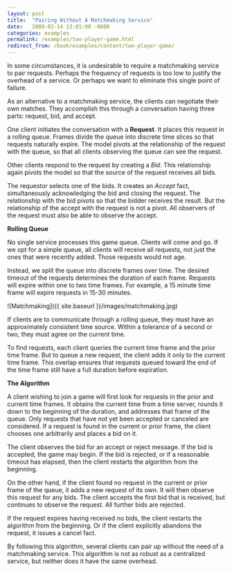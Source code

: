 ```yaml
---
layout: post
title:  "Pairing Without A Matchmaking Service"
date:   2009-02-14 13:01:00 -0600
categories: examples
permalink: /examples/two-player-game.html
redirect_from: /book/examples/content/two-player-game/
---
```


In some circumstances, it is undesirable to require a matchmaking service to pair requests. Perhaps the frequency of requests is too low to justify the overhead of a service. Or perhaps we want to eliminate this single point of failure.

As an alternative to a matchmaking service, the clients can negotiate their own matches. They accomplish this through a conversation having three parts: request, bid, and accept.

One client initiates the conversation with a **Request**. It places this request in a rolling queue. Frames divide the queue into discrete time slices so that requests naturally expire. The model pivots at the relationship of the request with the queue, so that all clients observing the queue can see the request.

Other clients respond to the request by creating a *Bid*. This relationship again pivots the model so that the source of the request receives all bids.

The requestor selects one of the bids. It creates an *Accept* fact, simultaneously acknowledging the bid and closing the request. The relationship with the bid pivots so that the bidder receives the result. But the relationship of the accept with the request is not a pivot. All observers of the request must also be able to observe the accept.

**Rolling Queue**

No single service processes this game queue. Clients will come and go. If we opt for a simple queue, all clients will receive all requests, not just the ones that were recently added. Those requests would not age.

Instead, we split the queue into discrete frames over time. The desired timeout of the requests determines the duration of each frame. Requests will expire within one to two time frames. For example, a 15 minute time frame will expire requests in 15-30 minutes. 

![Matchmaking]({{ site.baseurl }}/images/matchmaking.jpg)

If clients are to communicate through a rolling queue, they must have an approximately consistent time source. Within a tolerance of a second or two, they must agree on the current time.

To find requests, each client queries the current time frame and the prior time frame. But to queue a new request, the client adds it only to the current time frame. This overlap ensures that requests queued toward the end of the time frame still have a full duration before expiration.

**The Algorithm**

A client wishing to join a game will first look for requests in the prior and current time frames. It obtains the current time from a time server, rounds it down to the beginning of the duration, and addresses that frame of the queue. Only requests that have not yet been accepted or canceled are considered. If a request is found in the current or prior frame, the client chooses one arbitrarily and places a bid on it.

The client observes the bid for an accept or reject message. If the bid is accepted, the game may begin. If the bid is rejected, or if a reasonable timeout has elapsed, then the client restarts the algorithm from the beginning.

On the other hand, if the client found no request in the current or prior frame of the queue, it adds a new request of its own. It will then observe this request for any bids. The client accepts the first bid that is received, but continues to observe the request. All further bids are rejected.

If the request expires having received no bids, the client restarts the algorithm from the beginning. Or if the client explicitly abandons the request, it issues a cancel fact.

By following this algorithm, several clients can pair up without the need of a matchmaking service. This algorithm is not as robust as a centralized service, but neither does it have the same overhead.